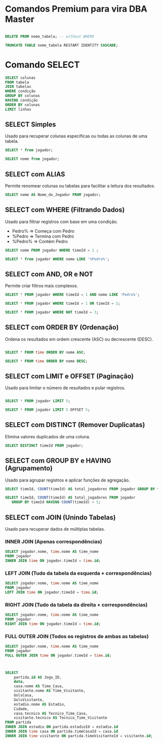 # Comandos Premium para vira DBA Master

```sql

DELETE FROM nome_tabela; -- without WHERE

TRUNCATE TABLE nome_tabela RESTART IDENTITY CASCADE;

```


# Comando SELECT

```sql
SELECT colunas
FROM tabela
JOIN tabelas
WHERE condição
GROUP BY colunas
HAVING condição
ORDER BY colunas
LIMIT linhas
```

## SELECT Simples
Usado para recuperar colunas específicas ou todas as colunas de uma tabela.

```sql
SELECT * from jogador;

SELECT nome from jogador;
```

## SELECT com ALIAS
Permite renomear colunas ou tabelas para facilitar a leitura dos resultados.

```sql
SELECT nome AS Nome_do_Jogador FROM jogador;
```

## SELECT com WHERE (Filtrando Dados)
Usado para filtrar registros com base em uma condição.

- Pedro% => Começa com Pedro
- %Pedro => Termina com Pedro
- %Pedro% => Contém Pedro

```sql
SELECT nome FROM jogador WHERE timeId = 1 ;

SELECT * from jogador WHERE nome LIKE '%Pedro%';
```

## SELECT com AND, OR e NOT
Permite criar filtros mais complexos.

```sql
SELECT * FROM jogador WHERE timeId = 1 AND nome LIKE 'Pedro%';

SELECT * FROM jogador WHERE timeId = 1 OR timeId = 2;

SELECT * FROM jogador WHERE NOT timeId = 3;
```

## SELECT com ORDER BY (Ordenação)
Ordena os resultados em ordem crescente (ASC) ou decrescente (DESC).
```sql

SELECT * FROM time ORDER BY nome ASC;

SELECT * FROM time ORDER BY nome DESC;

```

## SELECT com LIMIT e OFFSET (Paginação)
Usado para limitar o número de resultados e pular registros.
```sql

SELECT * FROM jogador LIMIT 5;

SELECT * FROM jogador LIMIT 5 OFFSET 5;

```

## SELECT com DISTINCT (Remover Duplicatas)
Elimina valores duplicados de uma coluna.

```sql
SELECT DISTINCT timeId FROM jogador;
```

## SELECT com GROUP BY e HAVING (Agrupamento)
Usado para agrupar registros e aplicar funções de agregação.
```sql
SELECT timeId, COUNT(timeId) AS total_jogadores FROM jogador GROUP BY timeId;

SELECT timeId, COUNT(timeId) AS total_jogadores FROM jogador 
   GROUP BY timeId HAVING COUNT(timeId) > 5;
```

## SELECT com JOIN (Unindo Tabelas)
Usado para recuperar dados de múltiplas tabelas.

### INNER JOIN (Apenas correspondências)
```sql
SELECT jogador.nome, time.nome AS time_nome
FROM jogador
INNER JOIN time ON jogador.timeId = time.id;
```

### LEFT JOIN (Tudo da tabela da esquerda + correspondências)
```sql
SELECT jogador.nome, time.nome AS time_nome
FROM jogador
LEFT JOIN time ON jogador.timeId = time.id;
```

### RIGHT JOIN (Tudo da tabela da direita + correspondências)
```sql
SELECT jogador.nome, time.nome AS time_nome
FROM jogador
RIGHT JOIN time ON jogador.timeId = time.id;
```

### FULL OUTER JOIN (Todos os registros de ambas as tabelas) 
```sql
SELECT jogador.nome, time.nome AS time_nome
FROM jogador
FULL OUTER JOIN time ON jogador.timeId = time.id;
```



```sql


SELECT 
    partida.id AS Jogo_ID,
    data,
    casa.nome AS Time_Casa,
    visitante.nome AS Time_Visitante,
    GolsCasa,
    GolsVisitante,
    estadio.nome AS Estadio,
    Cidade,
    casa.tecnico AS Tecnico_Time_Casa,
    visitante.tecnico AS Tecnico_Time_Visitante
FROM partida
INNER JOIN estadio ON partida.estadioId = estadio.id
INNER JOIN time casa ON partida.timeCasaId = casa.id
INNER JOIN time visitante ON partida.timeVisitanteId = visitante.id;

```